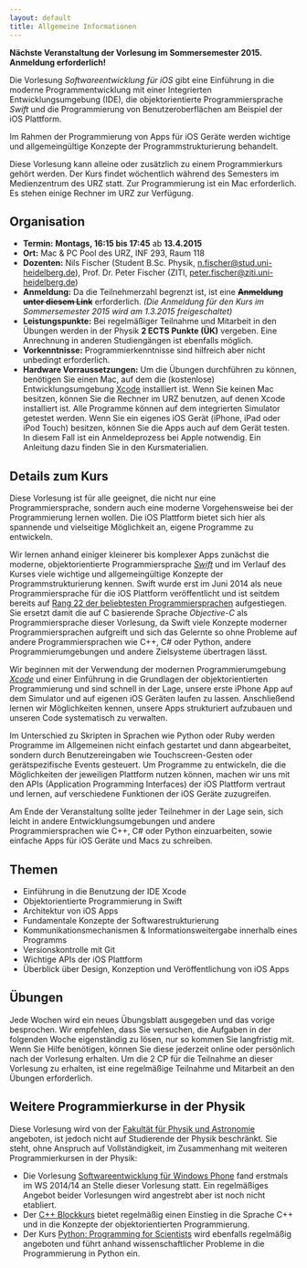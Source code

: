 ```yaml
---
layout: default
title: Allgemeine Informationen
---
```


**Nächste Veranstaltung der Vorlesung im Sommersemester 2015. Anmeldung erforderlich!**

Die Vorlesung *Softwareentwicklung für iOS* gibt eine Einführung in die moderne Programmentwicklung mit einer Integrierten Entwicklungsumgebung (IDE), die objektorientierte Programmiersprache *Swift* und die Programmierung von Benutzeroberflächen am Beispiel der iOS Plattform.

Im Rahmen der Programmierung von Apps für iOS Geräte werden wichtige und allgemeingültige Konzepte der Programmstrukturierung behandelt.

Diese Vorlesung kann alleine oder zusätzlich zu einem Programmierkurs gehört werden. Der Kurs findet wöchentlich während des Semesters im Medienzentrum des URZ statt. Zur Programmierung ist ein Mac erforderlich. Es stehen einige Rechner im URZ zur Verfügung.

## Organisation

- **Termin:** **Montags, 16:15 bis 17:45** ab **13.4.2015**
- **Ort:** Mac & PC Pool des URZ, INF 293, Raum 118
- **Dozenten:** Nils Fischer (Student B.Sc. Physik, [n.fischer@stud.uni-heidelberg.de](mailto:n.fischer@stud.uni-heidelberg.de)), Prof. Dr. Peter Fischer (ZITI, [peter.fischer@ziti.uni-heidelberg.de](mailto:peter.fischer@ziti.uni-heidelberg.de))
- **Anmeldung:** Da die Teilnehmerzahl begrenzt ist, ist eine **<s>Anmeldung unter diesem Link</s>** erforderlich. *(Die Anmeldung für den Kurs im Sommersemester 2015 wird am 1.3.2015 freigeschaltet)*
- **Leistungspunkte:** Bei regelmäßiger Teilnahme und Mitarbeit in den Übungen werden in der Physik **2 ECTS Punkte (ÜK)** vergeben. Eine Anrechnung in anderen Studiengängen ist ebenfalls möglich.
- **Vorkenntnisse:** Programmierkenntnisse sind hilfreich aber nicht unbedingt erforderlich.
- **Hardware Vorraussetzungen:**
	Um die Übungen durchführen zu können, benötigen Sie einen Mac, auf dem die (kostenlose) Entwicklungsumgebung [Xcode](https://itunes.apple.com/de/app/xcode/id497799835?mt=12) installiert ist. Wenn Sie keinen Mac besitzen, können Sie die Rechner im URZ benutzen, auf denen Xcode installiert ist. Alle Programme können auf dem integrierten Simulator getestet werden. Wenn Sie ein eigenes iOS Gerät (iPhone, iPad oder iPod Touch) besitzen, können Sie die Apps auch auf dem Gerät testen. In diesem Fall ist ein Anmeldeprozess bei Apple notwendig. Ein Anleitung dazu finden Sie in den Kursmaterialien.

## Details zum Kurs

Diese Vorlesung ist für alle geeignet, die nicht nur eine Programmiersprache, sondern auch eine moderne Vorgehensweise bei der Programmierung lernen wollen. Die iOS Plattform bietet sich hier als spannende und vielseitige Möglichkeit an, eigene Programme zu entwickeln.

Wir lernen anhand einiger kleinerer bis komplexer Apps zunächst die moderne, objektorientierte Programmiersprache *[Swift](https://developer.apple.com/swift/)* und im Verlauf des Kurses viele wichtige und allgemeingültige Konzepte der Programmstrukturierung kennen. Swift wurde erst im Juni 2014 als neue Programmiersprache für die iOS Plattform veröffentlicht und ist seitdem bereits auf [Rang 22 der beliebtesten Programmiersprachen](http://redmonk.com/sogrady/2015/01/14/language-rankings-1-15/) aufgestiegen. Sie ersetzt damit die auf C basierende Sprache *Objective-C* als Programmiersprache dieser Vorlesung, da Swift viele Konzepte moderner Programmiersprachen aufgreift und sich das Gelernte so ohne Probleme auf andere Programmiersprachen wie C++, C# oder Python, andere Programmierumgebungen und andere Zielsysteme übertragen lässt.

Wir beginnen mit der Verwendung der modernen Programmierumgebung *[Xcode](https://developer.apple.com/xcode/)* und einer Einführung in die Grundlagen der objektorientierten Programmierung und sind schnell in der Lage, unsere erste iPhone App auf dem Simulator und auf eigenen iOS Geräten laufen zu lassen. Anschließend lernen wir Möglichkeiten kennen, unsere Apps strukturiert aufzubauen und unseren Code systematisch zu verwalten.

Im Unterschied zu Skripten in Sprachen wie Python oder Ruby werden Programme im Allgemeinen nicht einfach gestartet und dann abgearbeitet, sondern durch Benutzereingaben wie Touchscreen-Gesten oder gerätspezifische Events gesteuert. Um Programme zu entwickeln, die die Möglichkeiten der jeweiligen Plattform nutzen können, machen wir uns mit den APIs (Application Programming Interfaces) der iOS Plattform vertraut und lernen, auf verschiedene Funktionen der iOS Geräte zuzugreifen.

Am Ende der Veranstaltung sollte jeder Teilnehmer in der Lage sein, sich leicht in andere Entwicklungsumgebungen und andere Programmiersprachen wie C++, C# oder Python einzuarbeiten, sowie einfache Apps für iOS Geräte und Macs zu schreiben.

## Themen

- Einführung in die Benutzung der IDE Xcode
- Objektorientierte Programmierung in Swift
- Architektur von iOS Apps
- Fundamentale Konzepte der Softwarestrukturierung
- Kommunikationsmechanismen & Informationsweitergabe innerhalb eines Programms
- Versionskontrolle mit Git
- Wichtige APIs der iOS Plattform
- Überblick über Design, Konzeption und Veröffentlichung von iOS Apps

## Übungen

Jede Wochen wird ein neues Übungsblatt ausgegeben und das vorige besprochen. Wir empfehlen, dass Sie versuchen, die Aufgaben in der folgenden Woche eigenständig zu lösen, nur so kommen Sie langfristig mit. Wenn Sie Hilfe benötigen, können Sie diese jederzeit online oder persönlich nach der Vorlesung erhalten. Um die 2 CP für die Teilnahme an dieser Vorlesung zu erhalten, ist eine regelmäßige Teilnahme und Mitarbeit an den Übungen erforderlich.

## Weitere Programmierkurse in der Physik

Diese Vorlesung wird von der [Fakultät für Physik und Astronomie](http://www.physik.uni-heidelberg.de) angeboten, ist jedoch nicht auf Studierende der Physik beschränkt. Sie steht, ohne Anspruch auf Vollständigkeit, im Zusammenhang mit weiteren Programmierkursen in der Physik:

- Die Vorlesung [Softwareentwicklung für Windows Phone](http://sus.ziti.uni-heidelberg.de/Lehre/WinPhone1415/?lang=de) fand erstmals im WS 2014/14 an Stelle dieser Vorlesung statt. Ein regelmäßiges Angebot beider Vorlesungen wird angestrebt aber ist noch nicht etabliert.
- Der [C++ Blockkurs](http://wiki.kip.uni-heidelberg.de/ti/Informatik-Vorkurs/index.php/Main_Page) bietet regelmäßig einen Einstieg in die Sprache C++ und in die Konzepte der objektorientierten Programmierung.
- Der Kurs [Python: Programming for Scientists](http://www.mpia.de/~robitaille/python.html) wird ebenfalls regelmäßig angeboten und führt anhand wissenschaftlicher Probleme in die Programmierung in Python ein.
